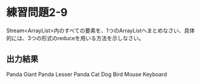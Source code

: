 # 練習問題2-9

Stream<ArrayList<T>>内のすべての要素を、1つのArrayList<T>へまとめなさい、具体的には、3つの形式のreduceを用いる方法を示しなさい。

## 出力結果

Panda
Giant Panda
Lesser Panda
Cat
Dog
Bird
Mouse
Keyboard
